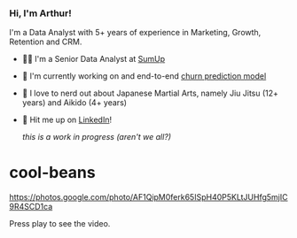 ### Hi, I'm Arthur! 

I'm a Data Analyst with 5+ years of experience in Marketing, Growth, Retention and CRM. 

- 👨‍💻 I'm a Senior Data Analyst at [SumUp](sumup.com)
- 🤖 I'm currently working on and end-to-end [churn prediction model](https://github.com/arthurcab/churn-prediction)
- 🥋 I love to nerd out about Japanese Martial Arts, namely Jiu Jitsu (12+ years) and Aikido (4+ years)
- 📩 Hit me up on [LinkedIn](https://www.linkedin.com/in/arthur-cab/)!

  _this is a work in progress (aren't we all?)_

# cool-beans

https://photos.google.com/photo/AF1QipM0ferk65ISpH40P5KLtJUHfg5mjIC9R4SCD1ca

Press play to see the video.
